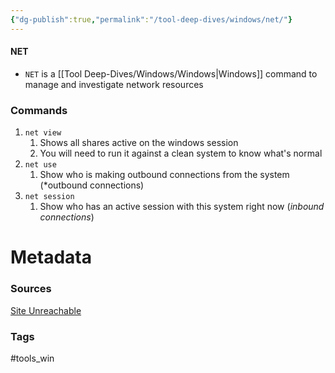 ```yaml
---
{"dg-publish":true,"permalink":"/tool-deep-dives/windows/net/"}
---
```


#### NET
- `NET` is a [[Tool Deep-Dives/Windows/Windows\|Windows]] command to manage and investigate network resources

### Commands
1. `net view`
	1. Shows all shares active on the windows session
	2. You will need to run it against a clean system to know what's normal
2. `net use`
	1. Show who is making outbound connections from the system (*outbound connections)
3. `net session`
	1. Show who has an active session with this system right now (*inbound connections*)



# Metadata

### Sources
[Site Unreachable](https://ss64.com/nt/net.html)

### Tags
#tools_win 